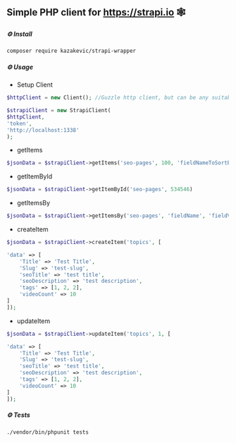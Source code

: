 ## Simple PHP client for https://strapi.io 🕸️


##### ⚙️ Install
```bash
composer require kazakevic/strapi-wrapper
```
##### ⚙️ Usage

* Setup Client 
```php
$httpClient = new Client(); //Guzzle http client, but can be any suitable

$strapiClient = new StrapiClient(
$httpClient,
'token',
'http://localhost:1338'
);
```

* getItems

```php
$jsonData = $strapiClient->getItems('seo-pages', 100, 'fieldNameToSortBy', SortOrder::DESC)
```

* getItemById

```php
$jsonData = $strapiClient->getItemById('seo-pages', 534546)
```

* getItemsBy
```php
$jsonData = $strapiClient->getItemsBy('seo-pages', 'fieldName', 'fieldValue', 'id', SortOrder::DESC, 100)
```

* createItem

```php
$jsonData = $strapiClient->createItem('topics', [

'data' => [
    'Title' => 'Test Title',
    'Slug' => 'test-slug',
    'seoTitle' => 'test title',
    'seoDescription' => 'test description',
    'tags' => [1, 2, 2],
    'videoCount' => 10
]
]);
```
* updateItem

```php
$jsonData = $strapiClient->updateItem('topics', 1, [

'data' => [
    'Title' => 'Test Title',
    'Slug' => 'test-slug',
    'seoTitle' => 'test title',
    'seoDescription' => 'test description',
    'tags' => [1, 2, 2],
    'videoCount' => 10
]
]);
```

##### ⚙️ Tests

```bash
./vendor/bin/phpunit tests
